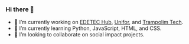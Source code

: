 ### Hi there 👋

- 🔭  I’m currently working on [EDETEC Hub](https://www.unifor.br/web/pesquisa-inovacao/edetec), [Unifor](https://unifor.br), and [Trampolim Tech](https://desafiostartup.com).
- 🌱  I’m currently learning Python, JavaScript, HTML, and CSS.
- 👯  I’m looking to collaborate on social impact projects.

<!--
- 🤔 I’m looking for help with ...
- 💬 Ask me about ...
- 📫 How to reach me: ...
- 😄 Pronouns: ...
- ⚡ Fun fact: ...
-->
